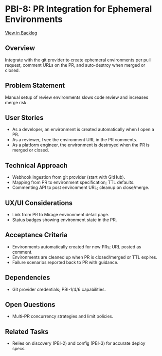 # PBI-8: PR Integration for Ephemeral Environments

[View in Backlog](../backlog.md#user-content-8)

## Overview
Integrate with the git provider to create ephemeral environments per pull request, comment URLs on the PR, and auto-destroy when merged or closed.

## Problem Statement
Manual setup of review environments slows code review and increases merge risk.

## User Stories
- As a developer, an environment is created automatically when I open a PR.
- As a reviewer, I see the environment URL in the PR comments.
- As a platform engineer, the environment is destroyed when the PR is merged or closed.

## Technical Approach
- Webhook ingestion from git provider (start with GitHub).
- Mapping from PR to environment specification; TTL defaults.
- Commenting API to post environment URL; cleanup on close/merge.

## UX/UI Considerations
- Link from PR to Mirage environment detail page.
- Status badges showing environment state in the PR.

## Acceptance Criteria
- Environments automatically created for new PRs; URL posted as comment.
- Environments are cleaned up when PR is closed/merged or TTL expires.
- Failure scenarios reported back to PR with guidance.

## Dependencies
- Git provider credentials; PBI-1/4/6 capabilities.

## Open Questions
- Multi-PR concurrency strategies and limit policies.

## Related Tasks
- Relies on discovery (PBI-2) and config (PBI-3) for accurate deploy specs.
